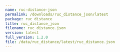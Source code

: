 ```yaml
---
name: ruc-distance-json
permalink: /downloads/ruc_distance_json/latest
package: ruc_distance
title: ruc_distance_json
filename: ruc_distance.json
version: latest
full_version: 1.2.0
file: /data/ruc_distance/latest/ruc_distance.json
---
```

